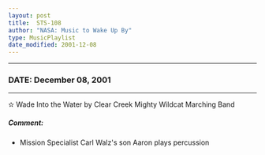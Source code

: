 ```yaml
---
layout: post
title:  STS-108
author: "NASA: Music to Wake Up By"
type: MusicPlaylist
date_modified: 2001-12-08
---
```


----
### DATE: December 08, 2001
----
✫ Wade Into the Water by Clear Creek Mighty Wildcat Marching Band

##### Comment:
* Mission Specialist Carl Walz's son Aaron plays percussion
